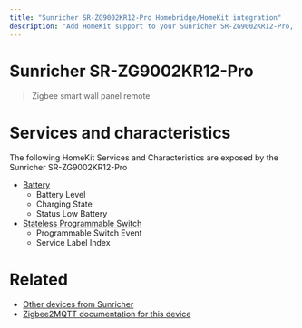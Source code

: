 ```yaml
---
title: "Sunricher SR-ZG9002KR12-Pro Homebridge/HomeKit integration"
description: "Add HomeKit support to your Sunricher SR-ZG9002KR12-Pro, using Homebridge, Zigbee2MQTT and homebridge-z2m."
---
```

<!---
This file has been GENERATED using src/docgen/docgen.ts
DO NOT EDIT THIS FILE MANUALLY!
-->
# Sunricher SR-ZG9002KR12-Pro
> Zigbee smart wall panel remote


# Services and characteristics
The following HomeKit Services and Characteristics are exposed by
the Sunricher SR-ZG9002KR12-Pro

* [Battery](../../battery.md)
  * Battery Level
  * Charging State
  * Status Low Battery
* [Stateless Programmable Switch](../../action.md)
  * Programmable Switch Event
  * Service Label Index


# Related
* [Other devices from Sunricher](../index.md#sunricher)
* [Zigbee2MQTT documentation for this device](https://www.zigbee2mqtt.io/devices/SR-ZG9002KR12-Pro.html)